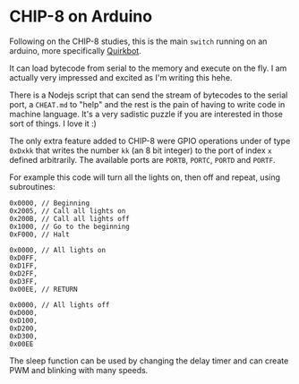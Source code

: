 # CHIP-8 on Arduino

Following on the CHIP-8 studies, this is the main `switch` running on an arduino, more specifically [Quirkbot](https://quirkbot.com).

It can load bytecode from serial to the memory and execute on the fly. I am actually very impressed and excited as I'm writing this hehe.

There is a Nodejs script that can send the stream of bytecodes to the serial port, a `CHEAT.md` to "help" and the rest is the pain of having to write code in machine language. It's a very sadistic puzzle if you are interested in those sort of things. I love it :)

The only extra feature added to CHIP-8 were GPIO operations under of type `0xDxkk` that writes the number `kk` (an 8 bit integer) to the port of index `x` defined arbitrarily. The available ports are `PORTB`, `PORTC`, `PORTD` and `PORTF`.

For example this code will turn all the lights on, then off and repeat, using subroutines:

```
0x0000, // Beginning
0x2005, // Call all lights on
0x200B, // Call all lights off
0x1000, // Go to the beginning
0xF000, // Halt

0x0000, // All lights on
0xD0FF,
0xD1FF,
0xD2FF,
0xD3FF,
0x00EE, // RETURN

0x0000, // All lights off
0xD000,
0xD100,
0xD200,
0xD300,
0x00EE
```

The sleep function can be used by changing the delay timer and can create PWM and blinking with many speeds.
